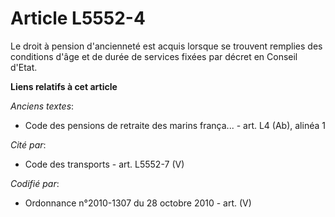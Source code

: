 # Article L5552-4

Le droit à pension d'ancienneté est acquis lorsque se trouvent remplies des conditions d'âge et de durée de services fixées
par décret en Conseil d'Etat.

**Liens relatifs à cet article**

_Anciens textes_:

  - Code des pensions de retraite des marins frança... - art. L4 (Ab), alinéa 1

_Cité par_:

  - Code des transports - art. L5552-7 (V)

_Codifié par_:

  - Ordonnance n°2010-1307 du 28 octobre 2010 - art. (V)
